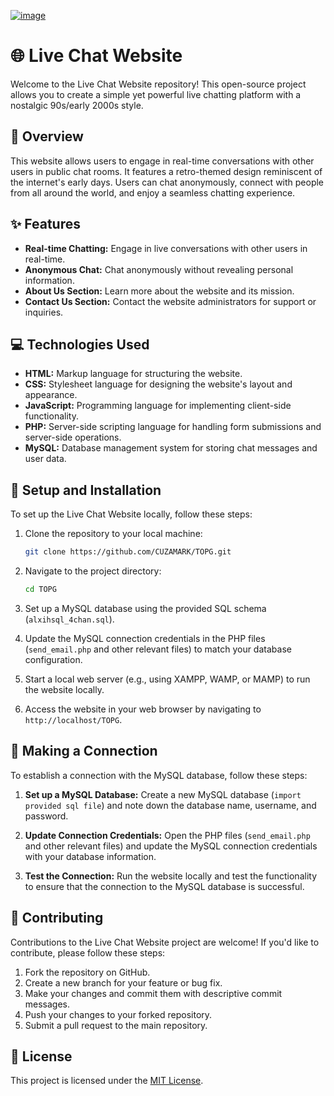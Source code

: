 [![image](https://topg.eu.org/665c3ed974be8065603ae2e3_1.jpg)](https://topg.eu.org)


# 🌐 Live Chat Website

Welcome to the Live Chat Website repository! This open-source project allows you to create a simple yet powerful live chatting platform with a nostalgic 90s/early 2000s style.

## 🚀 Overview

This website allows users to engage in real-time conversations with other users in public chat rooms. It features a retro-themed design reminiscent of the internet's early days. Users can chat anonymously, connect with people from all around the world, and enjoy a seamless chatting experience.

## ✨ Features

- **Real-time Chatting:** Engage in live conversations with other users in real-time.
- **Anonymous Chat:** Chat anonymously without revealing personal information.
- **About Us Section:** Learn more about the website and its mission.
- **Contact Us Section:** Contact the website administrators for support or inquiries.

## 💻 Technologies Used

- **HTML:** Markup language for structuring the website.
- **CSS:** Stylesheet language for designing the website's layout and appearance.
- **JavaScript:** Programming language for implementing client-side functionality.
- **PHP:** Server-side scripting language for handling form submissions and server-side operations.
- **MySQL:** Database management system for storing chat messages and user data.

## 🔧 Setup and Installation

To set up the Live Chat Website locally, follow these steps:

1. Clone the repository to your local machine:

    ```bash
    git clone https://github.com/CUZAMARK/TOPG.git
    ```

2. Navigate to the project directory:

    ```bash
    cd TOPG
    ```

3. Set up a MySQL database using the provided SQL schema (`alxihsql_4chan.sql`).

4. Update the MySQL connection credentials in the PHP files (`send_email.php` and other relevant files) to match your database configuration.

5. Start a local web server (e.g., using XAMPP, WAMP, or MAMP) to run the website locally.

6. Access the website in your web browser by navigating to `http://localhost/TOPG`.

## 📡 Making a Connection

To establish a connection with the MySQL database, follow these steps:

1. **Set up a MySQL Database:** Create a new MySQL database (`import provided sql file`) and note down the database name, username, and password.

2. **Update Connection Credentials:** Open the PHP files (`send_email.php` and other relevant files) and update the MySQL connection credentials with your database information.

3. **Test the Connection:** Run the website locally and test the functionality to ensure that the connection to the MySQL database is successful.

## 🤝 Contributing

Contributions to the Live Chat Website project are welcome! If you'd like to contribute, please follow these steps:

1. Fork the repository on GitHub.
2. Create a new branch for your feature or bug fix.
3. Make your changes and commit them with descriptive commit messages.
4. Push your changes to your forked repository.
5. Submit a pull request to the main repository.

## 📄 License

This project is licensed under the [MIT License](LICENSE).
